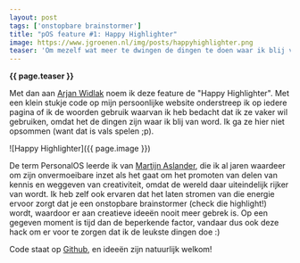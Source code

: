 ```yaml
---
layout: post
tags: ['onstopbare brainstormer']
title: "pOS feature #1: Happy Highlighter"
image: https://www.jgroenen.nl/img/posts/happyhighlighter.png
teaser: 'Om mezelf wat meer te dwingen de dingen te doen waar ik blij van word, heb ik een nieuwe "life hack" of "persoonlijk O.S." feature. Ik heb me voorgenomen om leuke dingen wat vaker snel en kort te beschrijven in dit soort mini blogjes. Daarbij "nudge" ik mezelf om telkens te checken of ik bezig ben met de dingen waar ik bezig mee wil zijn.'
---
```

<strong>{{ page.teaser }}</strong>

Met dan aan [Arjan Widlak](http://www.kafkabrigade.nl/contact) noem ik deze feature de "Happy Highlighter". Met een klein stukje code op mijn persoonlijke website onderstreep ik op iedere pagina of ik de woorden gebruik waarvan ik heb bedacht dat ik ze vaker wil gebruiken, omdat het de dingen zijn waar ik blij van word. Ik ga ze hier niet opsommen (want dat is vals spelen ;p).

![Happy Highlighter]({{ page.image }})

De term PersonalOS leerde ik van [Martijn Aslander](https://www.linkedin.com/pulse/martijnos-een-verkenning-de-ontwikkelingen-rondom-system-aslander/), die ik al jaren waardeer om zijn onvermoeibare inzet als het gaat om het promoten van delen van kennis en weggeven van creativiteit, omdat de wereld daar uiteindelijk rijker van wordt. Ik heb zelf ook ervaren dat het laten stromen van die energie ervoor zorgt dat je een onstopbare brainstormer (check die highlight!) wordt, waardoor er aan creatieve ideeën nooit meer gebrek is. Op een gegeven moment is tijd dan de beperkende factor, vandaar dus ook deze hack om er voor te zorgen dat ik de leukste dingen doe :)

Code staat op [Github](https://github.com/everybitnl/jgroenen.nl/blob/master/js/tags.js), en ideeën zijn natuurlijk welkom!